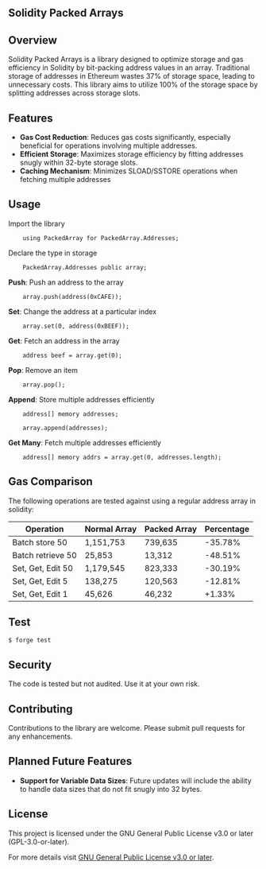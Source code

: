 ## Solidity Packed Arrays

## Overview
Solidity Packed Arrays is a library designed to optimize storage and gas efficiency in Solidity by bit-packing address values in an array. Traditional storage of addresses in Ethereum wastes 37% of storage space, leading to unnecessary costs. This library aims to utilize 100% of the storage space by splitting addresses across storage slots.

## Features

- **Gas Cost Reduction**: Reduces gas costs significantly, especially beneficial for operations involving multiple addresses.
- **Efficient Storage**: Maximizes storage efficiency by fitting addresses snugly within 32-byte storage slots.
- **Caching Mechanism**: Minimizes SLOAD/SSTORE operations when fetching multiple addresses

## Usage

Import the library

```solidity
    using PackedArray for PackedArray.Addresses;
```

Declare the type in storage

```solidity
    PackedArray.Addresses public array;
````
**Push**: Push an address to the array
```solidity 
    array.push(address(0xCAFE));
```

**Set**: Change the address at a particular index
```solidity
    array.set(0, address(0xBEEF));
```

**Get**: Fetch an address in the array
```solidity
    address beef = array.get(0);
```
**Pop**: Remove an item
```solidity
    array.pop();
```

**Append**: Store multiple addresses efficiently
```solidity
    address[] memory addresses;

    array.append(addresses);
```
**Get Many**: Fetch multiple addresses efficiently
```solidity
    address[] memory addrs = array.get(0, addresses.length);
```

## Gas Comparison

The following operations are tested against using a regular address array in solidity:

| Operation          | Normal Array | Packed Array | Percentage |
|--------------------|--------------|--------------|------------|
| Batch store 50     | 1,151,753    | 739,635      | -35.78%    |
| Batch retrieve 50  | 25,853       | 13,312       | -48.51%    |
| Set, Get, Edit 50  | 1,179,545    | 823,333      | -30.19%    |
| Set, Get, Edit 5   | 138,275      | 120,563      | -12.81%    |
| Set, Get, Edit 1   | 45,626       | 46,232       | +1.33%     |


## Test

```shell
$ forge test
```

## Security

The code is tested but not audited. Use it at your own risk.

## Contributing

Contributions to the library are welcome. Please submit pull requests for any enhancements.

## Planned Future Features

- **Support for Variable Data Sizes**: Future updates will include the ability to handle data sizes that do not fit snugly into 32 bytes.

## License

This project is licensed under the GNU General Public License v3.0 or later (GPL-3.0-or-later).

For more details visit [GNU General Public License v3.0 or later](https://www.gnu.org/licenses/gpl-3.0.en.html).

